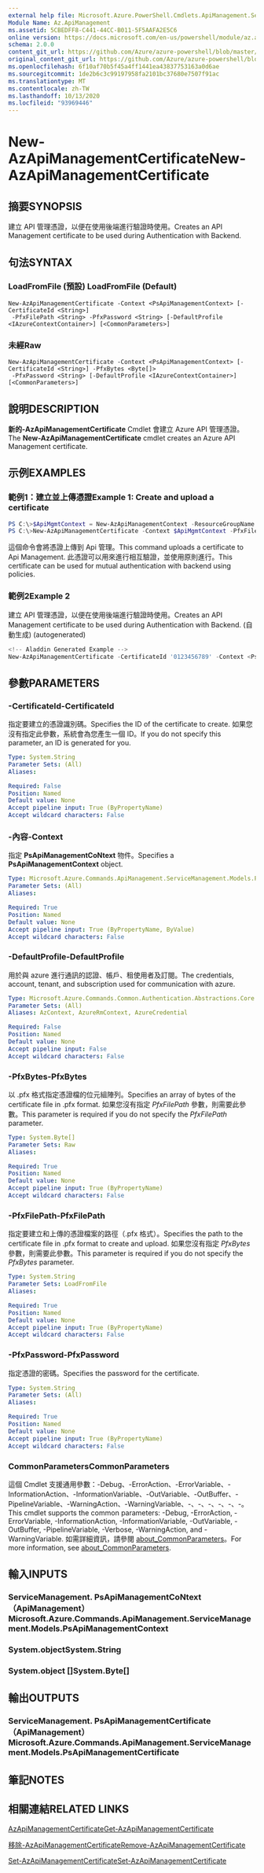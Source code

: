 ```yaml
---
external help file: Microsoft.Azure.PowerShell.Cmdlets.ApiManagement.ServiceManagement.dll-Help.xml
Module Name: Az.ApiManagement
ms.assetid: 5CBEDFF8-C441-44CC-B011-5F5AAFA2E5C6
online version: https://docs.microsoft.com/en-us/powershell/module/az.apimanagement/new-azapimanagementcertificate
schema: 2.0.0
content_git_url: https://github.com/Azure/azure-powershell/blob/master/src/ApiManagement/ApiManagement/help/New-AzApiManagementCertificate.md
original_content_git_url: https://github.com/Azure/azure-powershell/blob/master/src/ApiManagement/ApiManagement/help/New-AzApiManagementCertificate.md
ms.openlocfilehash: 6f10af70b5f45a4ff1441ea43837753163a0d6ae
ms.sourcegitcommit: 1de2b6c3c99197958fa2101bc37680e7507f91ac
ms.translationtype: MT
ms.contentlocale: zh-TW
ms.lasthandoff: 10/13/2020
ms.locfileid: "93969446"
---
```

# <span data-ttu-id="76dc1-101">New-AzApiManagementCertificate</span><span class="sxs-lookup"><span data-stu-id="76dc1-101">New-AzApiManagementCertificate</span></span>

## <span data-ttu-id="76dc1-102">摘要</span><span class="sxs-lookup"><span data-stu-id="76dc1-102">SYNOPSIS</span></span>
<span data-ttu-id="76dc1-103">建立 API 管理憑證，以便在使用後端進行驗證時使用。</span><span class="sxs-lookup"><span data-stu-id="76dc1-103">Creates an API Management certificate to be used during Authentication with Backend.</span></span>

## <span data-ttu-id="76dc1-104">句法</span><span class="sxs-lookup"><span data-stu-id="76dc1-104">SYNTAX</span></span>

### <span data-ttu-id="76dc1-105">LoadFromFile (預設) </span><span class="sxs-lookup"><span data-stu-id="76dc1-105">LoadFromFile (Default)</span></span>
```
New-AzApiManagementCertificate -Context <PsApiManagementContext> [-CertificateId <String>]
 -PfxFilePath <String> -PfxPassword <String> [-DefaultProfile <IAzureContextContainer>] [<CommonParameters>]
```

### <span data-ttu-id="76dc1-106">未經</span><span class="sxs-lookup"><span data-stu-id="76dc1-106">Raw</span></span>
```
New-AzApiManagementCertificate -Context <PsApiManagementContext> [-CertificateId <String>] -PfxBytes <Byte[]>
 -PfxPassword <String> [-DefaultProfile <IAzureContextContainer>] [<CommonParameters>]
```

## <span data-ttu-id="76dc1-107">說明</span><span class="sxs-lookup"><span data-stu-id="76dc1-107">DESCRIPTION</span></span>
<span data-ttu-id="76dc1-108">**新的-AzApiManagementCertificate** Cmdlet 會建立 Azure API 管理憑證。</span><span class="sxs-lookup"><span data-stu-id="76dc1-108">The **New-AzApiManagementCertificate** cmdlet creates an Azure API Management certificate.</span></span>

## <span data-ttu-id="76dc1-109">示例</span><span class="sxs-lookup"><span data-stu-id="76dc1-109">EXAMPLES</span></span>

### <span data-ttu-id="76dc1-110">範例1：建立並上傳憑證</span><span class="sxs-lookup"><span data-stu-id="76dc1-110">Example 1: Create and upload a certificate</span></span>
```powershell
PS C:\>$ApiMgmtContext = New-AzApiManagementContext -ResourceGroupName "Api-Default-WestUS" -ServiceName "contoso"
PS C:\>New-AzApiManagementCertificate -Context $ApiMgmtContext -PfxFilePath "C:\contoso\certificates\apimanagement.pfx" -PfxPassword "1111"
```

<span data-ttu-id="76dc1-111">這個命令會將憑證上傳到 Api 管理。</span><span class="sxs-lookup"><span data-stu-id="76dc1-111">This command uploads a certificate to Api Management.</span></span> <span data-ttu-id="76dc1-112">此憑證可以用來進行相互驗證，並使用原則進行。</span><span class="sxs-lookup"><span data-stu-id="76dc1-112">This certificate can be used for mutual authentication with backend using policies.</span></span>

### <span data-ttu-id="76dc1-113">範例2</span><span class="sxs-lookup"><span data-stu-id="76dc1-113">Example 2</span></span>

<span data-ttu-id="76dc1-114">建立 API 管理憑證，以便在使用後端進行驗證時使用。</span><span class="sxs-lookup"><span data-stu-id="76dc1-114">Creates an API Management certificate to be used during Authentication with Backend.</span></span> <span data-ttu-id="76dc1-115"> (自動生成) </span><span class="sxs-lookup"><span data-stu-id="76dc1-115">(autogenerated)</span></span>

```powershell
<!-- Aladdin Generated Example --> 
New-AzApiManagementCertificate -CertificateId '0123456789' -Context <PsApiManagementContext> -PfxFilePath 'C:\contoso\certificates\apimanagement.pfx' -PfxPassword '1111'
```

## <span data-ttu-id="76dc1-116">參數</span><span class="sxs-lookup"><span data-stu-id="76dc1-116">PARAMETERS</span></span>

### <span data-ttu-id="76dc1-117">-CertificateId</span><span class="sxs-lookup"><span data-stu-id="76dc1-117">-CertificateId</span></span>
<span data-ttu-id="76dc1-118">指定要建立的憑證識別碼。</span><span class="sxs-lookup"><span data-stu-id="76dc1-118">Specifies the ID of the certificate to create.</span></span>
<span data-ttu-id="76dc1-119">如果您沒有指定此參數，系統會為您產生一個 ID。</span><span class="sxs-lookup"><span data-stu-id="76dc1-119">If you do not specify this parameter, an ID is generated for you.</span></span>

```yaml
Type: System.String
Parameter Sets: (All)
Aliases:

Required: False
Position: Named
Default value: None
Accept pipeline input: True (ByPropertyName)
Accept wildcard characters: False
```

### <span data-ttu-id="76dc1-120">-內容</span><span class="sxs-lookup"><span data-stu-id="76dc1-120">-Context</span></span>
<span data-ttu-id="76dc1-121">指定 **PsApiManagementCoNtext** 物件。</span><span class="sxs-lookup"><span data-stu-id="76dc1-121">Specifies a **PsApiManagementContext** object.</span></span>

```yaml
Type: Microsoft.Azure.Commands.ApiManagement.ServiceManagement.Models.PsApiManagementContext
Parameter Sets: (All)
Aliases:

Required: True
Position: Named
Default value: None
Accept pipeline input: True (ByPropertyName, ByValue)
Accept wildcard characters: False
```

### <span data-ttu-id="76dc1-122">-DefaultProfile</span><span class="sxs-lookup"><span data-stu-id="76dc1-122">-DefaultProfile</span></span>
<span data-ttu-id="76dc1-123">用於與 azure 進行通訊的認證、帳戶、租使用者及訂閱。</span><span class="sxs-lookup"><span data-stu-id="76dc1-123">The credentials, account, tenant, and subscription used for communication with azure.</span></span>

```yaml
Type: Microsoft.Azure.Commands.Common.Authentication.Abstractions.Core.IAzureContextContainer
Parameter Sets: (All)
Aliases: AzContext, AzureRmContext, AzureCredential

Required: False
Position: Named
Default value: None
Accept pipeline input: False
Accept wildcard characters: False
```

### <span data-ttu-id="76dc1-124">-PfxBytes</span><span class="sxs-lookup"><span data-stu-id="76dc1-124">-PfxBytes</span></span>
<span data-ttu-id="76dc1-125">以 .pfx 格式指定憑證檔的位元組陣列。</span><span class="sxs-lookup"><span data-stu-id="76dc1-125">Specifies an array of bytes of the certificate file in .pfx format.</span></span>
<span data-ttu-id="76dc1-126">如果您沒有指定 *PfxFilePath* 參數，則需要此參數。</span><span class="sxs-lookup"><span data-stu-id="76dc1-126">This parameter is required if you do not specify the *PfxFilePath* parameter.</span></span>

```yaml
Type: System.Byte[]
Parameter Sets: Raw
Aliases:

Required: True
Position: Named
Default value: None
Accept pipeline input: True (ByPropertyName)
Accept wildcard characters: False
```

### <span data-ttu-id="76dc1-127">-PfxFilePath</span><span class="sxs-lookup"><span data-stu-id="76dc1-127">-PfxFilePath</span></span>
<span data-ttu-id="76dc1-128">指定要建立和上傳的憑證檔案的路徑（.pfx 格式）。</span><span class="sxs-lookup"><span data-stu-id="76dc1-128">Specifies the path to the certificate file in .pfx format to create and upload.</span></span>
<span data-ttu-id="76dc1-129">如果您沒有指定 *PfxBytes* 參數，則需要此參數。</span><span class="sxs-lookup"><span data-stu-id="76dc1-129">This parameter is required if you do not specify the *PfxBytes* parameter.</span></span>

```yaml
Type: System.String
Parameter Sets: LoadFromFile
Aliases:

Required: True
Position: Named
Default value: None
Accept pipeline input: True (ByPropertyName)
Accept wildcard characters: False
```

### <span data-ttu-id="76dc1-130">-PfxPassword</span><span class="sxs-lookup"><span data-stu-id="76dc1-130">-PfxPassword</span></span>
<span data-ttu-id="76dc1-131">指定憑證的密碼。</span><span class="sxs-lookup"><span data-stu-id="76dc1-131">Specifies the password for the certificate.</span></span>

```yaml
Type: System.String
Parameter Sets: (All)
Aliases:

Required: True
Position: Named
Default value: None
Accept pipeline input: True (ByPropertyName)
Accept wildcard characters: False
```

### <span data-ttu-id="76dc1-132">CommonParameters</span><span class="sxs-lookup"><span data-stu-id="76dc1-132">CommonParameters</span></span>
<span data-ttu-id="76dc1-133">這個 Cmdlet 支援通用參數：-Debug、-ErrorAction、-ErrorVariable、-InformationAction、-InformationVariable、-OutVariable、-OutBuffer、-PipelineVariable、-WarningAction、-WarningVariable、-、-、-、-、-、-。</span><span class="sxs-lookup"><span data-stu-id="76dc1-133">This cmdlet supports the common parameters: -Debug, -ErrorAction, -ErrorVariable, -InformationAction, -InformationVariable, -OutVariable, -OutBuffer, -PipelineVariable, -Verbose, -WarningAction, and -WarningVariable.</span></span> <span data-ttu-id="76dc1-134">如需詳細資訊，請參閱 [about_CommonParameters](http://go.microsoft.com/fwlink/?LinkID=113216)。</span><span class="sxs-lookup"><span data-stu-id="76dc1-134">For more information, see [about_CommonParameters](http://go.microsoft.com/fwlink/?LinkID=113216).</span></span>

## <span data-ttu-id="76dc1-135">輸入</span><span class="sxs-lookup"><span data-stu-id="76dc1-135">INPUTS</span></span>

### <span data-ttu-id="76dc1-136">ServiceManagement. PsApiManagementCoNtext （ApiManagement）</span><span class="sxs-lookup"><span data-stu-id="76dc1-136">Microsoft.Azure.Commands.ApiManagement.ServiceManagement.Models.PsApiManagementContext</span></span>

### <span data-ttu-id="76dc1-137">System.object</span><span class="sxs-lookup"><span data-stu-id="76dc1-137">System.String</span></span>

### <span data-ttu-id="76dc1-138">System.object []</span><span class="sxs-lookup"><span data-stu-id="76dc1-138">System.Byte[]</span></span>

## <span data-ttu-id="76dc1-139">輸出</span><span class="sxs-lookup"><span data-stu-id="76dc1-139">OUTPUTS</span></span>

### <span data-ttu-id="76dc1-140">ServiceManagement. PsApiManagementCertificate （ApiManagement）</span><span class="sxs-lookup"><span data-stu-id="76dc1-140">Microsoft.Azure.Commands.ApiManagement.ServiceManagement.Models.PsApiManagementCertificate</span></span>

## <span data-ttu-id="76dc1-141">筆記</span><span class="sxs-lookup"><span data-stu-id="76dc1-141">NOTES</span></span>

## <span data-ttu-id="76dc1-142">相關連結</span><span class="sxs-lookup"><span data-stu-id="76dc1-142">RELATED LINKS</span></span>

[<span data-ttu-id="76dc1-143">AzApiManagementCertificate</span><span class="sxs-lookup"><span data-stu-id="76dc1-143">Get-AzApiManagementCertificate</span></span>](./Get-AzApiManagementCertificate.md)

[<span data-ttu-id="76dc1-144">移除-AzApiManagementCertificate</span><span class="sxs-lookup"><span data-stu-id="76dc1-144">Remove-AzApiManagementCertificate</span></span>](./Remove-AzApiManagementCertificate.md)

[<span data-ttu-id="76dc1-145">Set-AzApiManagementCertificate</span><span class="sxs-lookup"><span data-stu-id="76dc1-145">Set-AzApiManagementCertificate</span></span>](./Set-AzApiManagementCertificate.md)


